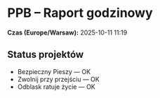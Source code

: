 # PPB – Raport godzinowy
**Czas (Europe/Warsaw):** 2025-10-11 11:19

## Status projektów
- Bezpieczny Pieszy — OK
- Zwolnij przy przejściu — OK
- Odblask ratuje życie — OK

